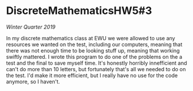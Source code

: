 # DiscreteMathematicsHW5#3

*Winter Quarter 2019*

In my discrete mathematics class at EWU we were allowed to use any resources we wanted on the test, including our computers, meaning that there was not enough time to be looking stuff up, meaning that working swiftly mattered. I wrote this program to do one of the problems on the a test and the final to save myself time. It's honestly horribly innefficient and can't do more than 10 letters, but fortunately that's all we needed to do on the test. I'd make it more efficient, but I really have no use for the code anymore, so I haven't.

